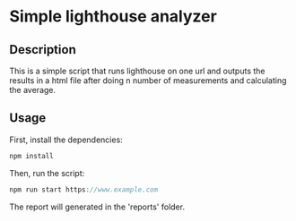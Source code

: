 # Simple lighthouse analyzer
## Description
This is a simple script that runs lighthouse on one url and outputs the results in a html file after doing n number of measurements and calculating the average.

## Usage
First, install the dependencies:
```js
npm install
```

Then, run the script:

```js
npm run start https://www.example.com
```
The report will generated in the 'reports' folder.
